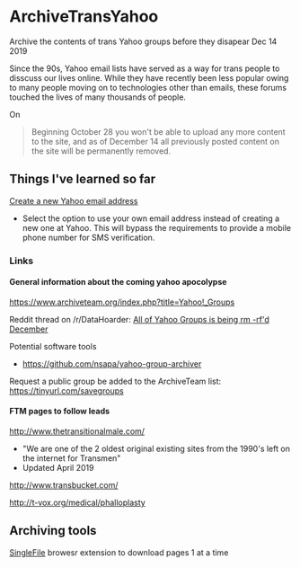 # ArchiveTransYahoo
Archive the contents of trans Yahoo groups before they disapear Dec 14 2019

Since the 90s, Yahoo email lists have served as a way for trans people to disscuss our lives online. While they have recently been less popular owing to many people moving on to technologies other than emails, these forums touched the lives of many thousands of people. 

On 

> Beginning October 28 you won't be able to upload any more content to the site, and as of December 14 all previously posted content on the site  will be permanently removed.

## Things I've learned so far

[Create a new Yahoo email address](https://login.yahoo.com/account/create)

- Select the option to use your own email address instead of creating a new one at Yahoo. This will bypass the requirements to provide a mobile phone number for SMS verification. 

### Links

#### General information about the coming yahoo apocolypse 

https://www.archiveteam.org/index.php?title=Yahoo!_Groups

Reddit thread on /r/DataHoarder: [All of Yahoo Groups is being rm -rf'd December ](https://www.reddit.com/r/DataHoarder/comments/dipcj6/all_of_yahoo_groups_is_being_rm_rfd_december_14/f3yzwv2/?context=3)

Potential software tools

- https://github.com/nsapa/yahoo-group-archiver  

Request a public group be added to the ArchiveTeam list: https://tinyurl.com/savegroups



#### FTM pages to follow leads

http://www.thetransitionalmale.com/

- "We are one of the 2 oldest original existing sites from the 1990's left on the internet for Transmen"
- Updated April 2019

http://www.transbucket.com/

http://t-vox.org/medical/phalloplasty

## Archiving tools

[SingleFile](https://github.com/gildas-lormeau/SingleFile) browesr extension to download pages 1 at a time